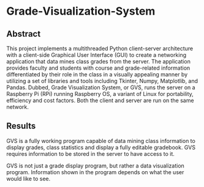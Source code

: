 # Grade-Visualization-System

## Abstract
This project implements a multithreaded Python client-server architecture with a client-side Graphical User Interface (GUI) to create a networking application that data mines class grades from the server. The application provides faculty and students with course and grade-related information differentiated by their role in the class in a visually appealing manner by utilizing a set of libraries and tools including Tkinter, Numpy, Matplotlib, and Pandas. Dubbed, Grade Visualization System, or GVS, runs the server on a Raspberry Pi (RPi) running Raspberry OS, a variant of Linux for portability, efficiency and cost factors. Both the client and server are run on the same network.

## Results
GVS is a fully working program capable of data mining class information to display grades, class statistics and display a fully editable gradebook. GVS requires information to be stored in the server to have access to it. 

GVS is not just a grade display program, but rather a data visualization program. Information shown in the program depends on what the user would like to see. 
